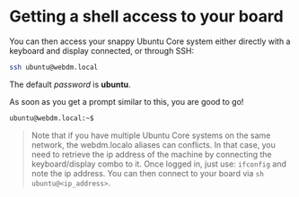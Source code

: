 # Getting a shell access to your board

You can then access your snappy Ubuntu Core system either directly with a keyboard and display connected, or through SSH:
```sh
ssh ubuntu@webdm.local
```
The default *password* is **ubuntu**.

As soon as you get a prompt similar to this, you are good to go!
```sh
ubuntu@webdm.local:~$
```

> Note that if you have multiple Ubuntu Core systems on the same network, the webdm.localo aliases can conflicts.
In that case, you need to retrieve the ip address of the machine by connecting the keyboard/display combo to it.
Once logged in, just use: `ifconfig` and note the ip address. You can then connect to your board via `sh ubuntu@<ip_address>`.
